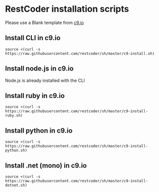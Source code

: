 # RestCoder installation scripts

Please use a Blank template from [c9.io](https://c9.io)

## Install CLI in c9.io
`source <(curl -s https://raw.githubusercontent.com/restcoder/sh/master/c9-install.sh)`

## Install node.js in c9.io
Node.js is already installed with the CLI

## Install ruby in c9.io
`source <(curl -s https://raw.githubusercontent.com/restcoder/sh/master/c9-install-ruby.sh)`

## Install python in c9.io
`source <(curl -s https://raw.githubusercontent.com/restcoder/sh/master/c9-install-python.sh)`

## Install .net (mono) in c9.io
`source <(curl -s https://raw.githubusercontent.com/restcoder/sh/master/c9-install-dotnet.sh)`

